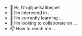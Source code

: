 - 👋 Hi, I’m @joelkafibejoel
- 👀 I’m interested in ...
- 🌱 I’m currently learning ...
- 💞️ I’m looking to collaborate on ...
- 📫 How to reach me ...

<!---
joelkafibejoel/joelkafibejoel is a ✨ special ✨ repository because its `README.md` (this file) appears on your GitHub profile.
You can click the Preview link to take a look at your changes.
--->
